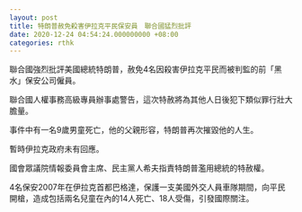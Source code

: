 ```yaml
---
layout: post
title: 特朗普赦免殺害伊拉克平民保安員　聯合國猛烈批評
date: 2020-12-24 04:54:24.000000000 +08:00
categories: rthk
---
```


聯合國強烈批評美國總統特朗普，赦免4名因殺害伊拉克平民而被判監的前「黑水」保安公司僱員。

聯合國人權事務高級專員辦事處警告，這次特赦將為其他人日後犯下類似罪行壯大膽量。

事件中有一名9歲男童死亡，他的父親形容，特朗普再次摧毀他的人生。

暫時伊拉克政府未有回應。

國會眾議院情報委員會主席、民主黨人希夫指責特朗普濫用總統的特赦權。

4名保安2007年在伊拉克首都巴格達，保護一支美國外交人員車隊期間，向平民開槍，造成包括兩名兒童在內的14人死亡、18人受傷，引發國際關注。
